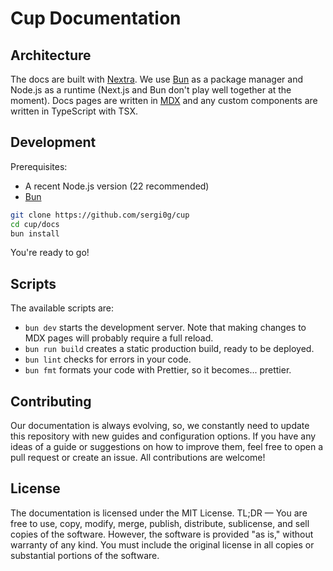 # Cup Documentation

## Architecture

The docs are built with [Nextra](https://nextra.site). We use [Bun](https://bun.sh) as a package manager and Node.js as a runtime (Next.js and Bun don't play well together at the moment). Docs pages are written in [MDX](https://mdxjs.com) and any custom components are written in TypeScript with TSX.

## Development

Prerequisites:

- A recent Node.js version (22 recommended)
- [Bun](https://bun.sh)

```bash
git clone https://github.com/sergi0g/cup
cd cup/docs
bun install
```

You're ready to go!

## Scripts

The available scripts are:

- `bun dev` starts the development server. Note that making changes to MDX pages will probably require a full reload.
- `bun run build` creates a static production build, ready to be deployed.
- `bun lint` checks for errors in your code.
- `bun fmt` formats your code with Prettier, so it becomes... prettier.

## Contributing

Our documentation is always evolving, so, we constantly need to update this repository with new guides and configuration options. If you have any ideas of a guide or suggestions on how to improve them, feel free to open a pull request or create an issue. All contributions are welcome!

## License

The documentation is licensed under the MIT License. TL;DR — You are free to use, copy, modify, merge, publish, distribute, sublicense, and sell copies of the software. However, the software is provided "as is," without warranty of any kind. You must include the original license in all copies or substantial portions of the software.
